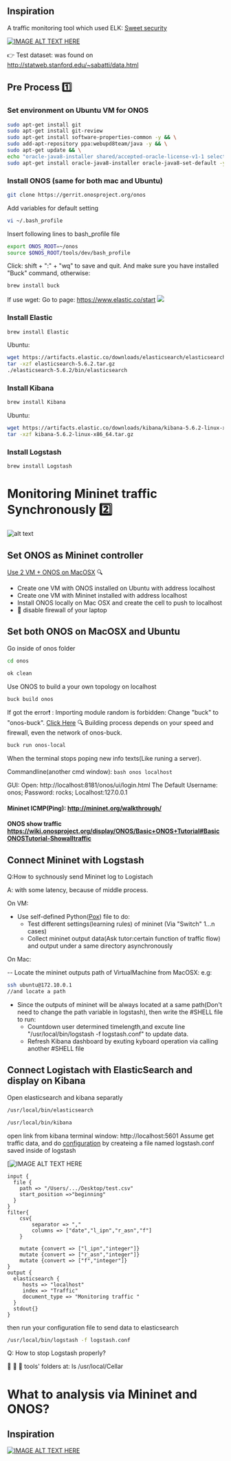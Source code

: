 ## Inspiration
A traffic monitoring tool which used ELK: [Sweet security](https://github.com/TravisFSmith/SweetSecurity)

[![IMAGE ALT TEXT HERE](https://img.youtube.com/vi/7DFg9Ez2sJE/0.jpg)](https://www.youtube.com/watch?v=7DFg9Ez2sJE)



:point_right: Test dataset: was found on http://statweb.stanford.edu/~sabatti/data.html

## Pre Process :one:
### Set environment on Ubuntu VM for ONOS
```bash
sudo apt-get install git
sudo apt-get install git-review
sudo apt-get install software-properties-common -y && \
sudo add-apt-repository ppa:webupd8team/java -y && \
sudo apt-get update && \
echo "oracle-java8-installer shared/accepted-oracle-license-v1-1 select true" | sudo debconf-set-selections && \
sudo apt-get install oracle-java8-installer oracle-java8-set-default -y
```
### Install ONOS (same for both mac and Ubuntu)
```bash
git clone https://gerrit.onosproject.org/onos
```
Add variables for default setting
```bash
vi ~/.bash_profile
```
Insert following lines to bash_profile file
```bash
export ONOS_ROOT=~/onos
source $ONOS_ROOT/tools/dev/bash_profile
```
Click: shift + ":" + "wq" to save and quit. And make sure you have installed "Buck" command, otherwise:
```bash
brew install buck
```

If use wget:
Go to page: https://www.elastic.co/start
![](https://github.com/Remosy/COMS4200/blob/master/Screen%20Shot%202017-10-02%20at%201.03.57%20am.png)
### Install Elastic
```bash
brew install Elastic
```
Ubuntu:
```bash
wget https://artifacts.elastic.co/downloads/elasticsearch/elasticsearch-5.6.2.tar.gz
tar -xzf elasticsearch-5.6.2.tar.gz
./elasticsearch-5.6.2/bin/elasticsearch
```
### Install Kibana
```bash
brew install Kibana
```
Ubuntu:
```bash
wget https://artifacts.elastic.co/downloads/kibana/kibana-5.6.2-linux-x86_64.tar.gz
tar -xzf kibana-5.6.2-linux-x86_64.tar.gz
```
### Install Logstash
```bash
brew install Logstash
```
# Monitoring Mininet traffic Synchronously :two:
![alt text](https://image.slidesharecdn.com/bc47faae-18c7-45c9-b3f6-c400b4aff1d3-161215100509/95/software-architectures-week-3-microservicebased-architectures-41-638.jpg?cb=1482171534)
## Set ONOS as Mininet controller 
[Use 2 VM + ONOS on MacOSX](https://groups.google.com/a/onosproject.org/forum/#!topic/onos-discuss/5Z3OQFjLKF0) :mag:
* Create one VM with ONOS installed on Ubuntu with address localhost
* Create one VM with Mininet installed with address localhost
* Install ONOS locally on Mac OSX and create the cell to push to localhost
* :purple_heart: disable firewall of your laptop

## Set both ONOS on MacOSX and Ubuntu
Go inside of onos folder
```bash
cd onos
```
```bash
ok clean
```
Use ONOS to build a your own topology on localhost
```bash
buck build onos
```
If got the error:heavy_exclamation_mark: : Importing module random is forbidden: Change "buck" to "onos-buck".
[Click Here](https://groups.google.com/a/onosproject.org/d/topic/onos-dev/nMTghD3mLnQ?fromplusone=1) :mag:
Building process depends on your speed and firewall, even the network of onos-buck.
```bash
buck run onos-local
```
When the terminal stops poping new info texts(Like runing a server). 

Commandline(another cmd window): ```bash onos localhost ```

GUI: Open: http://localhost:8181/onos/ui/login.html The Default Username: onos; Password: rocks;
Localhost:127.0.0.1

#### Mininet ICMP(Ping): http://mininet.org/walkthrough/

#### ONOS show traffic https://wiki.onosproject.org/display/ONOS/Basic+ONOS+Tutorial#BasicONOSTutorial-Showalltraffic

## Connect Mininet with Logstash
Q:How to sychnously send Mininet log to Logistach 

A: with some latency, because of middle process.

On VM:

* Use self-defined Python([Pox](https://github.com/mininet/mininet/wiki/Introduction-to-Mininet#openflow-controllers)) file to do:
  * Test different settings(learning rules) of mininet (Via "Switch" 1...n cases)
  * Collect mininet output data(Ask tutor:certain function of traffic flow) and output under a same directory asynchronously

On Mac:

-- Locate the mininet outputs path of VirtualMachine from MacOSX: e.g: 
```bash 
ssh ubuntu@172.10.0.1 
//and locate a path
```

* Since the outputs of mininet will be always located at a same path(Don't need to change the path variable in logstash), then write the #SHELL file to run:
  * Countdown user determined timelength,and excute line "/usr/local/bin/logstash -f logstash.conf" to update data.
  * Refresh Kibana dashboard by exuting kyboard operation via calling another #SHELL file

## Connect Logistach with ElasticSearch and display on Kibana
Open elasticsearch and kibana separatly
```bash
/usr/local/bin/elasticsearch
```
```bash
/usr/local/bin/kibana
```
open link from kibana terminal window: http://localhost:5601
Assume get traffic data, and do [configuration](https://www.elastic.co/guide/en/logstash/current/configuration-file-structure.html) by createing a file named logstash.conf saved inside of logstash

[![IMAGE ALT TEXT HERE](https://github.com/Remosy/COMS4200/blob/master/Screen%20Shot%202017-08-27%20at%207.21.58%20pm.png)
```
input {
  file {
    path => "/Users/.../Desktop/test.csv"
    start_position =>"beginning"
  }
}
filter{
    csv{
        separator => ","
        columns => ["date","l_ipn","r_asn","f"]
    }

    mutate {convert => ["l_ipn","integer"]}
    mutate {convert => ["r_asn","integer"]}
    mutate {convert => ["f","integer"]}
}
output {
  elasticsearch {
     hosts => "localhost"
     index => "Traffic"
     document_type => "Monitoring traffic "
  }
  stdout{}
}

```
then run your configuration file to send data to elasticsearch
```bash
/usr/local/bin/logstash -f logstash.conf
```
Q: How to stop Logstash properly?

:ghost: :tada: :ghost:
tools' folders at:  ls /usr/local/Cellar

# What to analysis via Mininet and ONOS?

## Inspiration
[![IMAGE ALT TEXT HERE](https://img.youtube.com/vi/Q3ptlUWoAE8/0.jpg)](https://www.youtube.com/watch?v=Q3ptlUWoAE8)





